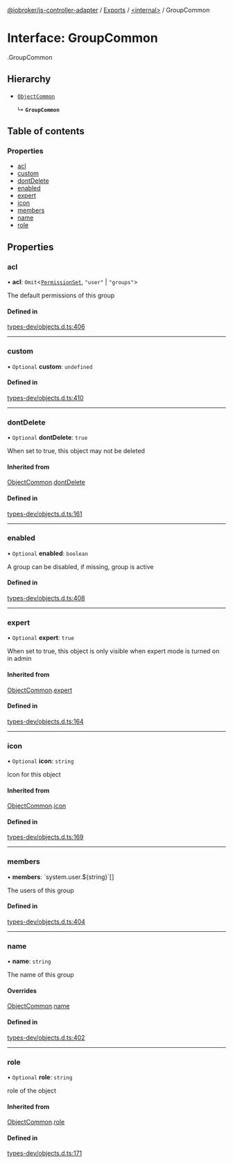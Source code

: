 [@iobroker/js-controller-adapter](../README.md) / [Exports](../modules.md) / [<internal\>](../modules/internal_.md) / GroupCommon

# Interface: GroupCommon

[<internal>](../modules/internal_.md).GroupCommon

## Hierarchy

- [`ObjectCommon`](internal_.ObjectCommon.md)

  ↳ **`GroupCommon`**

## Table of contents

### Properties

- [acl](internal_.GroupCommon.md#acl)
- [custom](internal_.GroupCommon.md#custom)
- [dontDelete](internal_.GroupCommon.md#dontdelete)
- [enabled](internal_.GroupCommon.md#enabled)
- [expert](internal_.GroupCommon.md#expert)
- [icon](internal_.GroupCommon.md#icon)
- [members](internal_.GroupCommon.md#members)
- [name](internal_.GroupCommon.md#name)
- [role](internal_.GroupCommon.md#role)

## Properties

### acl

• **acl**: `Omit`<[`PermissionSet`](internal_.PermissionSet.md), ``"user"`` \| ``"groups"``\>

The default permissions of this group

#### Defined in

[types-dev/objects.d.ts:406](https://github.com/ioBroker/ioBroker.js-controller/blob/af5992c0/packages/types-dev/objects.d.ts#L406)

___

### custom

• `Optional` **custom**: `undefined`

#### Defined in

[types-dev/objects.d.ts:410](https://github.com/ioBroker/ioBroker.js-controller/blob/af5992c0/packages/types-dev/objects.d.ts#L410)

___

### dontDelete

• `Optional` **dontDelete**: ``true``

When set to true, this object may not be deleted

#### Inherited from

[ObjectCommon](internal_.ObjectCommon.md).[dontDelete](internal_.ObjectCommon.md#dontdelete)

#### Defined in

[types-dev/objects.d.ts:161](https://github.com/ioBroker/ioBroker.js-controller/blob/af5992c0/packages/types-dev/objects.d.ts#L161)

___

### enabled

• `Optional` **enabled**: `boolean`

A group can be disabled, if missing, group is active

#### Defined in

[types-dev/objects.d.ts:408](https://github.com/ioBroker/ioBroker.js-controller/blob/af5992c0/packages/types-dev/objects.d.ts#L408)

___

### expert

• `Optional` **expert**: ``true``

When set to true, this object is only visible when expert mode is turned on in admin

#### Inherited from

[ObjectCommon](internal_.ObjectCommon.md).[expert](internal_.ObjectCommon.md#expert)

#### Defined in

[types-dev/objects.d.ts:164](https://github.com/ioBroker/ioBroker.js-controller/blob/af5992c0/packages/types-dev/objects.d.ts#L164)

___

### icon

• `Optional` **icon**: `string`

Icon for this object

#### Inherited from

[ObjectCommon](internal_.ObjectCommon.md).[icon](internal_.ObjectCommon.md#icon)

#### Defined in

[types-dev/objects.d.ts:169](https://github.com/ioBroker/ioBroker.js-controller/blob/af5992c0/packages/types-dev/objects.d.ts#L169)

___

### members

• **members**: \`system.user.${string}\`[]

The users of this group

#### Defined in

[types-dev/objects.d.ts:404](https://github.com/ioBroker/ioBroker.js-controller/blob/af5992c0/packages/types-dev/objects.d.ts#L404)

___

### name

• **name**: `string`

The name of this group

#### Overrides

[ObjectCommon](internal_.ObjectCommon.md).[name](internal_.ObjectCommon.md#name)

#### Defined in

[types-dev/objects.d.ts:402](https://github.com/ioBroker/ioBroker.js-controller/blob/af5992c0/packages/types-dev/objects.d.ts#L402)

___

### role

• `Optional` **role**: `string`

role of the object

#### Inherited from

[ObjectCommon](internal_.ObjectCommon.md).[role](internal_.ObjectCommon.md#role)

#### Defined in

[types-dev/objects.d.ts:171](https://github.com/ioBroker/ioBroker.js-controller/blob/af5992c0/packages/types-dev/objects.d.ts#L171)
